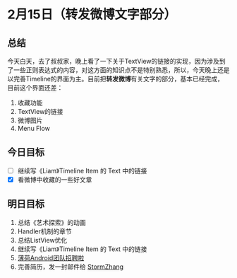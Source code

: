 # 2月15日（转发微博文字部分）

## 总结

今天白天，去了叔叔家，晚上看了一下关于TextView的链接的实现，因为涉及到了一些正则表达式的内容，对这方面的知识点不是特别熟悉，所以，今天晚上还是以完善Timeline的界面为主。目前把**转发微博**有关文字的部分，基本已经完成，目前这个界面还差：

1. 收藏功能
2. TextView的链接
3. 微博图片
4. Menu Flow

## 今日目标

- [ ] 继续写《Liam》Timeline Item 的 Text 中的链接
- [x] 看微博中收藏的一些好文章

## 明日目标

1. 总结《艺术探索》的动画
2. Handler机制的章节
3. 总结ListView优化
4. 继续写《Liam》Timeline Item 的 Text 中的链接
5. [薄荷Android团队招聘啦](http://mp.weixin.qq.com/s?__biz=MzA4NTQwNDcyMA==&mid=402175270&idx=1&sn=61d24e82e7fe76f101ce973fa7bd6b72#rd)
6. 完善简历，发一封邮件给 [StormZhang](http://stormzhang.com/)